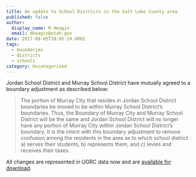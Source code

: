 ```yaml
---
title: An update to School Districts in the Salt Lake County area
published: false
author:
  display_name: M Heagin
  email: mheagin@utah.gov
date: 2017-09-05T20:05:24.000Z
tags:
  - boundaries
  - districts
  - schools
category: Uncategorized
---
```


Jordan School District and Murray School District have mutually agreed to a boundary adjustment as described below:

> The portion of Murray City that resides in Jordan School District boundaries be moved to be within Murray School District’s boundaries. Thus, the Boundary of Murray City and Murray School District will be the same and Jordan School District will no longer have any portion of Murray City within Jordan School District’s boundary. It is the intent with this boundary adjustment to remove confusion among the residents in the area as to which school district a) serves their students, b) represents them, and c) levies and receives their taxes.

All changes are represented in UGRC data now and are [available for download](/products/sgid/boundaries/school-districts).
